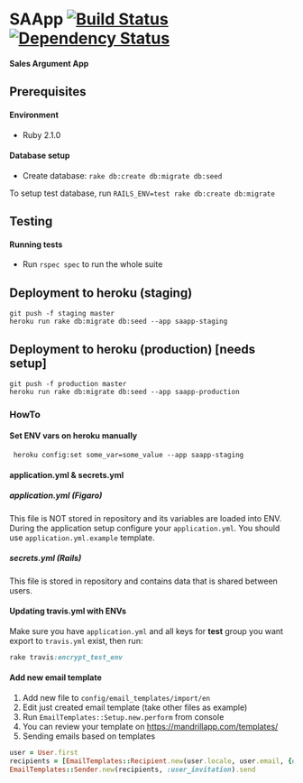 # SAApp [![Build Status](https://magnum.travis-ci.com/Selleo/saapp.svg?token=vfpEEzsCSvdbps55fDew&branch=master)](https://magnum.travis-ci.com/Selleo/saapp) [![Dependency Status](https://gemnasium.com/414581dfdf7af56c503966f6408d430d.svg)](https://gemnasium.com/Selleo/saapp)

**Sales Argument App**

## Prerequisites

#### Environment

* Ruby 2.1.0

#### Database setup

* Create database: ```rake db:create db:migrate db:seed```

To setup test database, run `RAILS_ENV=test rake db:create db:migrate`

## Testing

#### Running tests

* Run ```rspec spec``` to run the whole suite

## Deployment to heroku (staging)


```
git push -f staging master
heroku run rake db:migrate db:seed --app saapp-staging
```

## Deployment to heroku (production) [needs setup]


```
git push -f production master
heroku run rake db:migrate db:seed --app saapp-production
```

### HowTo

#### Set ENV vars on heroku manually

```
 heroku config:set some_var=some_value --app saapp-staging
```

#### application.yml & secrets.yml

##### application.yml (Figaro)

This file is NOT stored in repository and its variables are loaded into ENV. During the application setup configure your ```application.yml```. You should use ```application.yml.example``` template. 


##### secrets.yml (Rails)

This file is stored in repository and contains data that is shared between users.

#### Updating travis.yml with ENVs

Make sure you have ```application.yml``` and all keys for **test** group you want export to ```travis.yml``` exist, then run:

```rake
rake travis:encrypt_test_env
```

#### Add new email template

1. Add new file to `config/email_templates/import/en`
2. Edit just created email template (take other files as example)
3. Run `EmailTemplates::Setup.new.perform` from console
4. You can review your template on https://mandrillapp.com/templates/
5. Sending emails based on templates

```ruby
user = User.first
recipients = [EmailTemplates::Recipient.new(user.locale, user.email, {display_name: user.display_name})]
EmailTemplates::Sender.new(recipients, :user_invitation).send
```
